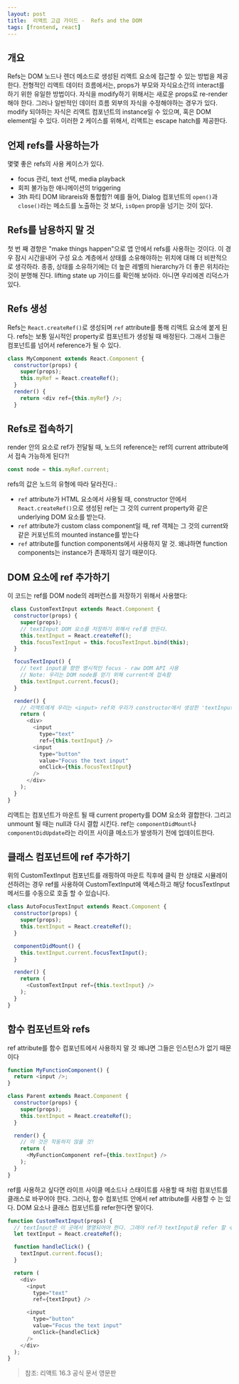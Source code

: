 ```yaml
---
layout: post
title:  리액트 고급 가이드 -  Refs and the DOM
tags: [frontend, react]
---
```



## 개요

 Refs는 DOM 노드나 렌더 메소드로 생성된 리액트 요소에 접근할 수 있는 방법을 제공한다.
 전형적인 리액트 데이터 흐름에서는, props가 부모와 자식요소간의 interact를 하기 위한 유일한 방법이다.
  자식을 modify하기 위해서는 새로운 props로 re-render해야 한다.
   그러나 일반적인 데이터 흐름 외부의 자식을 수정해야하는 경우가 있다.
    modify 되야하는 자식은 리액트 컴포넌트의 instance일 수 있으며, 혹은 DOM element일 수 있다. 
    이러한 2 케이스를 위해서, 리액트는 escape hatch를 제공한다.


## 언제 refs를 사용하는가

 몇몇 좋은 refs의 사용 케이스가 있다.
- focus 관리, text 선택, media playback
- 회피 불가능한 애니메이션의 triggering
- 3th 파티 DOM librareis와 통합함?!
 예를 들어, Dialog 컴포넌트의 `open()`과 `close()`라는 메소드를 노출하는 것 보다, `isOpen` prop을 넘기는 것이 있다.



## Refs를 남용하지 말 것


 첫 번 째 경향은 "make things happen"으로 앱 안에서 refs를 사용하는 것이다.
  이 경우 잠시 시간을내어 구성 요소 계층에서 상태를 소유해야하는 위치에 대해 더 비판적으로 생각하라.
   종종, 상태를 소유하기에는 더 높은 레벨의 hierarchy가 더 좋은 위치라는 것이 분명해 진다. 
 lifting state up 가이드를 확인해 보아라. 아니면 우리에겐 리덕스가 있다.


## Refs 생성

 Refs는 `React.createRef()`로 생성되며 `ref` attribute를 통해 리액트 요소에 붙게 된다.
  refs는 보통 일시적인 property로 컴포넌트가 생성될 때 배정된다. 그래서 그들은 컴포넌트를 넘어서 reference가 될 수 있다.


```js
class MyComponent extends React.Component {
  constructor(props) {
    super(props);
    this.myRef = React.createRef();
  }
  render() {
    return <div ref={this.myRef} />;
  }
```

## Refs로 접속하기
 render 안의 요소로 ref가 전달될 때, 노드의 reference는 ref의 current attribute에서 접속 가능하게 된다?!
```js
const node = this.myRef.current;
```
 refs의 값은 노드의 유형에 따라 달라진다.:

- `ref` attribute가 HTML 요소에서 사용될 때, constructor 안에서 `React.createRef()`으로 생성된
 ref는 그 것의 current property와 같은 underlying DOM 요소를 받는다.
- `ref` attribute가 custom class component일 때, ref 객체는
 그 것의 current와 같은 커포넌트의 mounted instance를 받는다 
- `ref` attribute를 function components에서 사용하지 말 것.
 왜냐하면 function components는 instance가 존재하지 않기 때문이다.


## DOM 요소에 ref 추가하기


이 코드는 ref를 DOM node의 레퍼런스를 저장하기 위해서 사용했다:


```js
 class CustomTextInput extends React.Component {
  constructor(props) {
    super(props);
    // textInput DOM 요소를 저장하기 위해서 ref를 만든다.
    this.textInput = React.createRef();
    this.focusTextInput = this.focusTextInput.bind(this);
  }

  focusTextInput() {
    // text input을 향한 명시적인 focus - raw DOM API 사용
    // Note: 우리는 DOM node를 얻기 위해 current에 접속함  
    this.textInput.current.focus();
  }

  render() {
    // 리액트에게 우리는 <input> ref와 우리가 constructor에서 생성한 'textInput'를 associate하고 싶다고 말하다.
    return (
      <div>
        <input
          type="text"
          ref={this.textInput} />
        <input
          type="button"
          value="Focus the text input"
          onClick={this.focusTextInput}
        />
      </div>
    );
  }
}
```

 리액트는 컴포넌트가 마운트 될 때 current property를 DOM 요소와 결합한다.
  그리고 unmount 될 때는 null과 다시 결합 시킨다.
   ref는 `componentDidMount`나 `componentDidUpdate`라는 라이프 사이클 메소드가 발생하기 전에 업데이트한다.


## 클래스 컴포넌트에 ref 추가하기

 위의 CustomTextInput 컴포넌트를 래핑하여 마운트 직후에 클릭 한 상태로 
 시뮬레이션하려는 경우 ref를 사용하여 CustomTextInput에 액세스하고 해당 
 focusTextInput 메서드를 수동으로 호출 할 수 있습니다.


```js
class AutoFocusTextInput extends React.Component {
  constructor(props) {
    super(props);
    this.textInput = React.createRef();
  }

  componentDidMount() {
    this.textInput.current.focusTextInput();
  }

  render() {
    return (
      <CustomTextInput ref={this.textInput} />
    );
  }
}
````


## 함수 컴포넌트와 refs

ref attribute를 함수 컴포넌트에서 사용하지 말 것
왜냐면 그들은 인스턴스가 없기 때문이다

```js
function MyFunctionComponent() {
  return <input />;
}

class Parent extends React.Component {
  constructor(props) {
    super(props);
    this.textInput = React.createRef();
  }

  render() {
    // 이 것은 작동하지 않을 것!
    return (
      <MyFunctionComponent ref={this.textInput} />
    );
  }
}
```

 ref를 사용하고 싶다면 라이프 사이클 메소드나 스태이트를 사용할 때 처럼 컴포넌트를 클래스로 바꾸어야 한다.
 그러나, 함수 컴포넌트 안에서 ref attribute를 사용할 수 는 있다. DOM 요소나 클래스 컴포넌트를 refer한다면 말이다.

```js
function CustomTextInput(props) {
  // textInput은 이 곳에서 명명되어야 한다. 그래야 ref가 textInput을 refer 할 수 있다.
  let textInput = React.createRef();

  function handleClick() {
    textInput.current.focus();
  }

  return (
    <div>
      <input
        type="text"
        ref={textInput} />

      <input
        type="button"
        value="Focus the text input"
        onClick={handleClick}
      />
    </div>
  );
}
```

> 참조: 리액트 16.3 공식 문서 영문판
